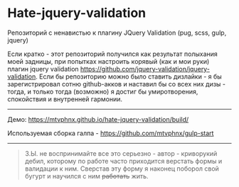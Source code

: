 # Hate-jquery-validation
Репозиторий с ненавистью к плагину JQuery Validation (pug, scss, gulp, jquery)

Если кратко - этот репозиторий получился как результат полыхания моей задницы, при попытках настроить корявый (как и мои руки) плагин jquery validation https://github.com/jquery-validation/jquery-validation. Если бы репозиторию можно было ставить дизлайки - я бы зарегистрировал сотню github-акков и наставил бы со всех них дизы - тогда, и только тогда (возможно) я достиг бы умиротворения, спокойствия и внутренней гармонии.

____

Демо: https://mtvphnx.github.io/hate-jquery-validation/build/

Используемая сборка галпа - https://github.com/mtvphnx/gulp-start

____

>З.Ы. не воспринимайте все это серьезно - автор - криворукий дебил, которому по работе часто приходится верстать формы и валидации к ним. Сверстав эту форму я наконец поборол свой бугурт и научился с ним ~~работать~~ жить.
